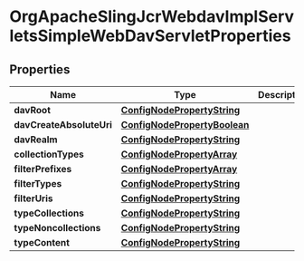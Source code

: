 

# OrgApacheSlingJcrWebdavImplServletsSimpleWebDavServletProperties

## Properties

Name | Type | Description | Notes
------------ | ------------- | ------------- | -------------
**davRoot** | [**ConfigNodePropertyString**](ConfigNodePropertyString.md) |  |  [optional]
**davCreateAbsoluteUri** | [**ConfigNodePropertyBoolean**](ConfigNodePropertyBoolean.md) |  |  [optional]
**davRealm** | [**ConfigNodePropertyString**](ConfigNodePropertyString.md) |  |  [optional]
**collectionTypes** | [**ConfigNodePropertyArray**](ConfigNodePropertyArray.md) |  |  [optional]
**filterPrefixes** | [**ConfigNodePropertyArray**](ConfigNodePropertyArray.md) |  |  [optional]
**filterTypes** | [**ConfigNodePropertyString**](ConfigNodePropertyString.md) |  |  [optional]
**filterUris** | [**ConfigNodePropertyString**](ConfigNodePropertyString.md) |  |  [optional]
**typeCollections** | [**ConfigNodePropertyString**](ConfigNodePropertyString.md) |  |  [optional]
**typeNoncollections** | [**ConfigNodePropertyString**](ConfigNodePropertyString.md) |  |  [optional]
**typeContent** | [**ConfigNodePropertyString**](ConfigNodePropertyString.md) |  |  [optional]



